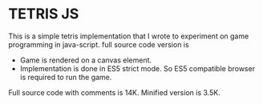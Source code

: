 TETRIS JS
=========

This is a simple tetris implementation that I wrote to experiment on game programming in java-script.
full source code version is 

* Game is rendered on a canvas element.
* Implementation is done in ES5 strict mode. So ES5 compatible browser is required to run the game.

Full source code with comments is 14K. 
Minified version is 3.5K.